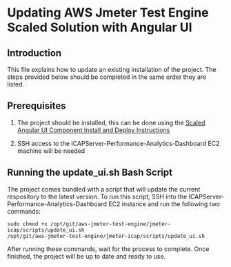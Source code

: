 # Updating AWS Jmeter Test Engine Scaled Solution with Angular UI

## Introduction

This file explains how to update an existing installation of the project. The steps provided below should be completed in the same order they are listed.

## Prerequisites

1. The project should be installed, this can be done using the [Scaled Angular UI Component Install and Deploy Instructions](./scaled-angular-ui-component-install-and-deploy.md)

2. SSH access to the ICAPServer-Performance-Analytics-Dashboard EC2 machine will be needed

## Running the update_ui.sh Bash Script

The project comes bundled with a script that will update the current respository to the latest version. To run this script, SSH into the ICAPServer-Performance-Analytics-Dashboard EC2 instance and run the following two commands:

```
sudo chmod +x /opt/git/aws-jmeter-test-engine/jmeter-icap/scripts/update_ui.sh
/opt/git/aws-jmeter-test-engine/jmeter-icap/scripts/update_ui.sh
```

After running these commands, wait for the process to complete. Once finished, the project will be up to date and ready to use.
